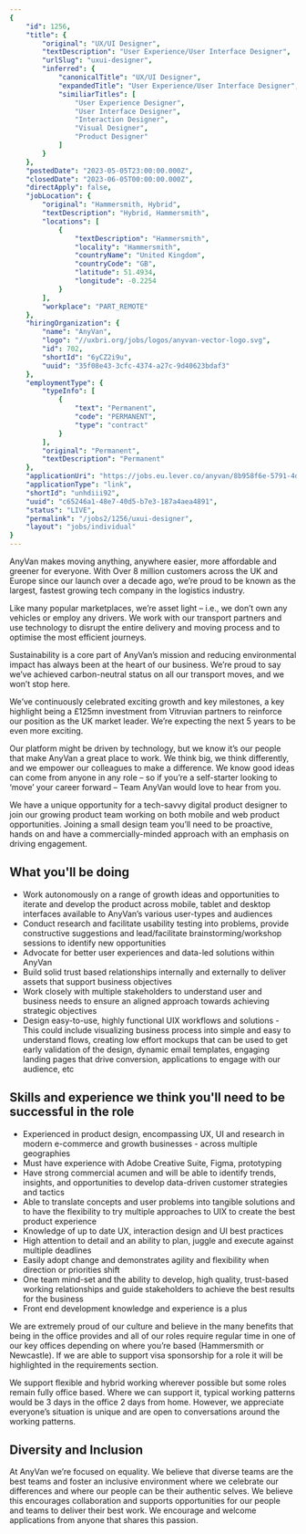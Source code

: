 ```yaml
---
{
	"id": 1256,
	"title": {
		"original": "UX/UI Designer",
		"textDescription": "User Experience/User Interface Designer",
		"urlSlug": "uxui-designer",
		"inferred": {
			"canonicalTitle": "UX/UI Designer",
			"expandedTitle": "User Experience/User Interface Designer",
			"similiarTitles": [
				"User Experience Designer",
				"User Interface Designer",
				"Interaction Designer",
				"Visual Designer",
				"Product Designer"
			]
		}
	},
	"postedDate": "2023-05-05T23:00:00.000Z",
	"closedDate": "2023-06-05T00:00:00.000Z",
	"directApply": false,
	"jobLocation": {
		"original": "Hammersmith, Hybrid",
		"textDescription": "Hybrid, Hammersmith",
		"locations": [
			{
				"textDescription": "Hammersmith",
				"locality": "Hammersmith",
				"countryName": "United Kingdom",
				"countryCode": "GB",
				"latitude": 51.4934,
				"longitude": -0.2254
			}
		],
		"workplace": "PART_REMOTE"
	},
	"hiringOrganization": {
		"name": "AnyVan",
		"logo": "//uxbri.org/jobs/logos/anyvan-vector-logo.svg",
		"id": 702,
		"shortId": "6yCZ2i9u",
		"uuid": "35f08e43-3cfc-4374-a27c-9d40623bdaf3"
	},
	"employmentType": {
		"typeInfo": [
			{
				"text": "Permanent",
				"code": "PERMANENT",
				"type": "contract"
			}
		],
		"original": "Permanent",
		"textDescription": "Permanent"
	},
	"applicationUri": "https://jobs.eu.lever.co/anyvan/8b958f6e-5791-4dde-8d89-9ca0d58333b0/apply",
	"applicationType": "link",
	"shortId": "unhdiii92",
	"uuid": "c65246a1-48e7-40d5-b7e3-187a4aea4891",
	"status": "LIVE",
	"permalink": "/jobs2/1256/uxui-designer",
	"layout": "jobs/individual"
}
---
```

<p>AnyVan makes moving anything, anywhere easier, more affordable and greener for everyone.  With Over 8 million customers across the UK and Europe since our launch over a decade ago, we’re proud to be known as the largest, fastest growing tech company in the logistics industry.</p>
<p>Like many popular marketplaces, we’re asset light – i.e., we don’t own any vehicles or employ any drivers.  We work with our transport partners and use technology to disrupt the entire delivery and moving process and to optimise the most efficient journeys.</p>
<p>Sustainability is a core part of AnyVan’s mission and reducing environmental impact has always been at the heart of our business. We’re proud to say we’ve achieved carbon-neutral status on all our transport moves, and we won’t stop here.</p>
<p>We’ve continuously celebrated exciting growth and key milestones, a key highlight being a £125mn investment from Vitruvian partners to reinforce our position as the UK market leader.   We’re expecting the next 5 years to be even more exciting.</p>
<p>Our platform might be driven by technology, but we know it’s our people that make AnyVan a great place to work.  We think big, we think differently, and we empower our colleagues to make a difference. We know good ideas can come from anyone in any role – so if you’re a self-starter looking to ‘move’ your career forward – Team AnyVan would love to hear from you.</p>
<p>We have a unique opportunity for a tech-savvy digital product designer to join our growing product team working on both mobile and web product opportunities.  Joining a small design team you’ll need to be proactive, hands on and have a commercially-minded approach with an emphasis on driving engagement.</p>
<h2 id="what-youll-be-doing">What you'll be doing</h2>
<ul>
<li>Work autonomously on a range of growth ideas and opportunities to iterate and develop the product across mobile, tablet and desktop interfaces available to AnyVan’s various user-types and audiences</li>
<li>Conduct research and facilitate usability testing into problems, provide constructive suggestions and lead/facilitate brainstorming/workshop sessions to identify new opportunities</li>
<li>Advocate for better user experiences and data-led solutions within AnyVan</li>
<li>Build solid trust based relationships internally and externally to deliver assets that support business objectives </li>
<li>Work closely with multiple stakeholders to understand user and business needs to ensure an aligned approach towards achieving strategic objectives</li>
<li>Design easy-to-use, highly functional UIX workflows and solutions - This could include visualizing business process into simple and easy to understand flows, creating low effort mockups that can be used to get early validation of the design,  dynamic email templates, engaging landing pages that drive conversion,  applications to engage with our audience, etc</li>
</ul>
<h2 id="skills-and-experience-we-think-youll-need-to-be-successful-in-the-role">Skills and experience we think you'll need to be successful in the role</h2>
<ul>
<li>Experienced in product design, encompassing UX, UI and research in modern e-commerce and growth businesses - across multiple geographies</li>
<li>Must have experience with Adobe Creative Suite, Figma, prototyping</li>
<li>Have strong commercial acumen and will be able to identify trends, insights, and opportunities to develop data-driven customer strategies and tactics</li>
<li>Able to translate concepts and user problems into tangible solutions and to have the flexibility to try multiple approaches to UIX to create the best product experience </li>
<li>Knowledge of up to date UX, interaction design and UI best practices</li>
<li>High attention to detail and an ability to plan, juggle and execute against multiple deadlines</li>
<li>Easily adopt change and demonstrates agility and flexibility when direction or priorities shift</li>
<li>One team mind-set  and the ability to develop, high quality, trust-based working relationships and guide stakeholders to achieve the best results for the business </li>
<li>Front end development knowledge and experience is a plus</li>
</ul>
<p>We are extremely proud of our culture and believe in the many benefits that being in the office provides and  all of our roles require regular time in one of our key offices depending on where you’re based (Hammersmith or Newcastle).  If we are able to support visa sponsorship for a role it will be highlighted in the requirements section.</p>
<p>We support flexible and hybrid working wherever possible but some roles remain fully office based.  Where we can support it,  typical working patterns would be 3 days in the office 2 days from home.  However, we appreciate everyone’s situation is unique and are open to conversations around the working patterns.  </p>
<h2 id="diversity-and-inclusion">Diversity and Inclusion</h2>
<p>At AnyVan we’re focused on equality.  We believe that diverse teams are the best teams and foster an inclusive environment where we celebrate our differences and where our people can be their authentic selves.  We believe this encourages collaboration and supports opportunities for our people and teams to deliver their best work.  We encourage and welcome applications from anyone that shares this passion.</p>

